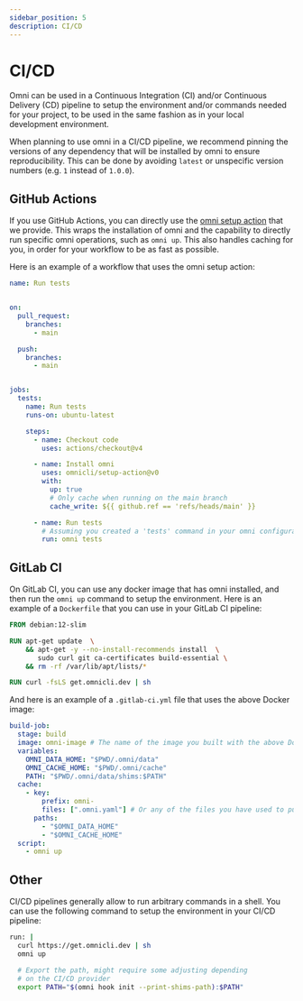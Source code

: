 ```yaml
---
sidebar_position: 5
description: CI/CD
---
```


# CI/CD

Omni can be used in a Continuous Integration (CI) and/or Continuous Delivery (CD) pipeline to setup the environment and/or commands needed for your project, to be used in the same fashion as in your local development environment.

When planning to use omni in a CI/CD pipeline, we recommend pinning the versions of any dependency that will be installed by omni to ensure reproducibility. This can be done by avoiding `latest` or unspecific version numbers (e.g. `1` instead of `1.0.0`).

## GitHub Actions

If you use GitHub Actions, you can directly use the [omni setup action](https://github.com/marketplace/actions/omni-setup-action) that we provide. This wraps the installation of omni and the capability to directly run specific omni operations, such as `omni up`. This also handles caching for you, in order for your workflow to be as fast as possible.

Here is an example of a workflow that uses the omni setup action:

```yaml
name: Run tests


on:
  pull_request:
    branches:
      - main

  push:
    branches:
      - main


jobs:
  tests:
    name: Run tests
    runs-on: ubuntu-latest

    steps:
      - name: Checkout code
        uses: actions/checkout@v4

      - name: Install omni
        uses: omnicli/setup-action@v0
        with:
          up: true
          # Only cache when running on the main branch
          cache_write: ${{ github.ref == 'refs/heads/main' }}

      - name: Run tests
        # Assuming you created a 'tests' command in your omni configuration
        run: omni tests
```

## GitLab CI

On GitLab CI, you can use any docker image that has omni installed, and then run the `omni up` command to setup the environment. Here is an example of a `Dockerfile` that you can use in your GitLab CI pipeline:

```dockerfile
FROM debian:12-slim

RUN apt-get update  \
    && apt-get -y --no-install-recommends install  \
       sudo curl git ca-certificates build-essential \
    && rm -rf /var/lib/apt/lists/*

RUN curl -fsLS get.omnicli.dev | sh
```

And here is an example of a `.gitlab-ci.yml` file that uses the above Docker image:

```yaml
build-job:
  stage: build
  image: omni-image # The name of the image you built with the above Dockerfile
  variables:
    OMNI_DATA_HOME: "$PWD/.omni/data"
    OMNI_CACHE_HOME: "$PWD/.omni/cache"
    PATH: "$PWD/.omni/data/shims:$PATH"
  cache:
    - key:
        prefix: omni-
        files: [".omni.yaml"] # Or any of the files you have used to put the omni configuration
      paths:
        - "$OMNI_DATA_HOME"
        - "$OMNI_CACHE_HOME"
  script:
    - omni up
```

## Other

CI/CD pipelines generally allow to run arbitrary commands in a shell. You can use the following command to setup the environment in your CI/CD pipeline:

```bash
run: |
  curl https://get.omnicli.dev | sh
  omni up

  # Export the path, might require some adjusting depending
  # on the CI/CD provider
  export PATH="$(omni hook init --print-shims-path):$PATH"
```
